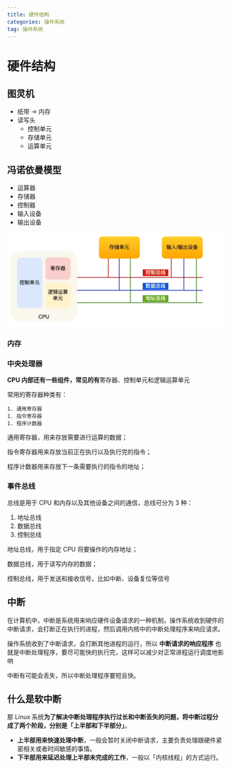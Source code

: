 ```yaml
---
title: 硬件结构
categories: 操作系统
tag: 操作系统
---
```


# 硬件结构

## 图灵机

- 纸带 -> 内存
- 读写头
  - 控制单元
  - 存储单元
  - 运算单元

## 冯诺依曼模型

- 运算器
- 存储器
- 控制器
- 输入设备
- 输出设备

![image-20250418100202583](https://raw.githubusercontent.com/singleeeee/imgStorage/main/img/202504181002814.png)

### 内存

### 中央处理器

**CPU 内部还有一些组件，常见的有**寄存器、控制单元和逻辑运算单元

常用的寄存器种类有：

	1. 通用寄存器
	1. 指令寄存器
	1. 程序计数器

通用寄存器，用来存放需要进行运算的数据；

指令寄存器用来存放当前正在执行以及执行完的指令；

程序计数器用来存放下一条需要执行的指令的地址；

### 事件总线

总线是用于 CPU 和内存以及其他设备之间的通信，总线可分为 3 种：

1. 地址总线
2. 数据总线
3. 控制总线

地址总线，用于指定 CPU 将要操作的内存地址；

数据总线，用于读写内存的数据；

控制总线，用于发送和接收信号，比如中断、设备复位等信号



## 中断

在计算机中，中断是系统用来响应硬件设备请求的一种机制，操作系统收到硬件的中断请求，会打断正在执行的进程，然后调用内核中的中断处理程序来响应请求。

操作系统收到了中断请求，会打断其他进程的运行，所以 **中断请求的响应程序** 也就是中断处理程序，要尽可能快的执行完，这样可以减少对正常进程运行调度地影响

中断有可能会丢失，所以中断处理程序要短且快。



## 什么是软中断

那 Linux 系统**为了解决中断处理程序执行过长和中断丢失的问题，将中断过程分成了两个阶段，分别是「上半部和下半部分」**。

- **上半部用来快速处理中断**，一般会暂时关闭中断请求，主要负责处理跟硬件紧密相关或者时间敏感的事情。
- **下半部用来延迟处理上半部未完成的工作**，一般以「内核线程」的方式运行。
